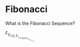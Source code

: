 # Fibonacci

What is the Fibonacci Sequence?

F<sub>0<sub>=0, F<sub>1<sub>=1 and F<sub>n<sub>=F<sub>n-1<sub>+F<sub>n-2<sub>

